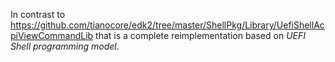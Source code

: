In contrast to https://github.com/tianocore/edk2/tree/master/ShellPkg/Library/UefiShellAcpiViewCommandLib
that is a complete reimplementation based on *UEFI Shell programming model*.
